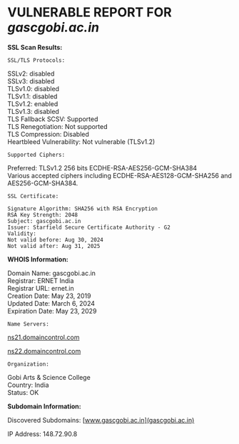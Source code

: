 # VULNERABLE REPORT FOR _gascgobi.ac.in_

**SSL Scan Results:**

`SSL/TLS Protocols:`

SSLv2: disabled<br>
SSLv3: disabled<br>
TLSv1.0: disabled<br>
TLSv1.1: disabled<br>
TLSv1.2: enabled<br>
TLSv1.3: disabled<br>
TLS Fallback SCSV: Supported<br>
TLS Renegotiation: Not supported<br>
TLS Compression: Disabled<br>
Heartbleed Vulnerability: Not vulnerable (TLSv1.2)<br>

`Supported Ciphers:`

Preferred: TLSv1.2 256 bits ECDHE-RSA-AES256-GCM-SHA384<br>
Various accepted ciphers including ECDHE-RSA-AES128-GCM-SHA256 and AES256-GCM-SHA384.

`SSL Certificate:`
```
Signature Algorithm: SHA256 with RSA Encryption
RSA Key Strength: 2048
Subject: gascgobi.ac.in
Issuer: Starfield Secure Certificate Authority - G2
Validity:
Not valid before: Aug 30, 2024
Not valid after: Aug 31, 2025
```
**WHOIS Information:**

Domain Name: gascgobi.ac.in<br>
Registrar: ERNET India<br>
Registrar URL: ernet.in<br>
Creation Date: May 23, 2019<br>
Updated Date: March 6, 2024<br>
Expiration Date: May 23, 2029<br>

`Name Servers:`

[ns21.domaincontrol.com](http://ns21.domaincontrol.com)

[ns22.domaincontrol.com](http://ns22.domaincontrol.com)

`Organization:` 

Gobi Arts & Science College<br>
Country: India<br>
Status: OK<br>

**Subdomain Information:**

Discovered Subdomains:
[www.gascgobi.ac.in](gascgobi.ac.in)

IP Address: 148.72.90.8
